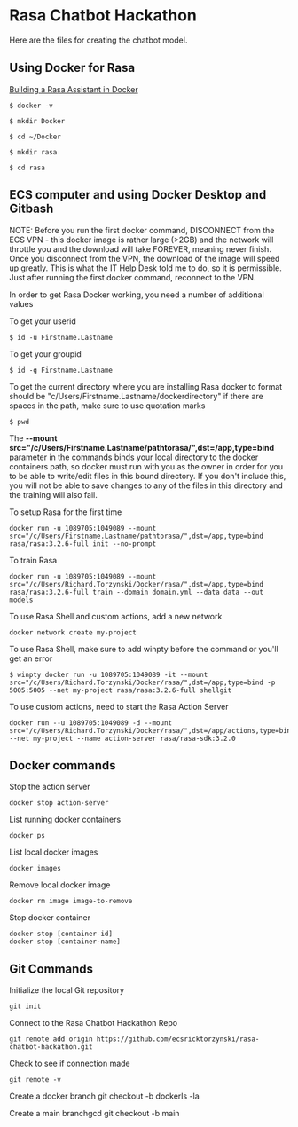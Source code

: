 # Rasa Chatbot Hackathon
Here are the files for creating the chatbot model.  

## Using Docker for Rasa
[Building a Rasa Assistant in Docker](https://rasa.com/docs/rasa/docker/building-in-docker/)

```
$ docker -v

$ mkdir Docker

$ cd ~/Docker

$ mkdir rasa

$ cd rasa
```

## ECS computer and using Docker Desktop and Gitbash
NOTE: Before you run the first docker command, DISCONNECT from the ECS VPN - this docker image is rather large (>2GB) and the network will 
throttle you and the download will take FOREVER, meaning never finish.  Once you disconnect from the VPN, the download of the image will speed up greatly.  This is what the IT Help Desk told me to do, so it is permissible.  Just after running the first docker command, reconnect to the VPN.

In order to get Rasa Docker working, you need a number of additional values

To get your userid
```
$ id -u Firstname.Lastname
```

To get your groupid
```
$ id -g Firstname.Lastname
```

To get the current directory where you are installing Rasa docker to format should be "c/Users/Firstname.Lastname/dockerdirectory" if there are spaces in the path, make sure to use quotation marks
```
$ pwd
```

The **--mount src="/c/Users/Firstname.Lastname/pathtorasa/",dst=/app,type=bind** parameter in the commands binds your local directory to the docker containers path, so docker must run with you as the owner in order for you to be able to write/edit files in this bound directory.  If you don't include this, you will not be able to save changes to any of the files in this directory and the training will also fail.

To setup Rasa for the first time
```
docker run -u 1089705:1049089 --mount src="/c/Users/Firstname.Lastname/pathtorasa/",dst=/app,type=bind rasa/rasa:3.2.6-full init --no-prompt
```

To train Rasa 
```
docker run -u 1089705:1049089 --mount src="/c/Users/Richard.Torzynski/Docker/rasa/",dst=/app,type=bind rasa/rasa:3.2.6-full train --domain domain.yml --data data --out models
```

To use Rasa Shell and custom actions, add a new network
```
docker network create my-project
```

To use Rasa Shell, make sure to add winpty before the command or you'll get an error
```
$ winpty docker run -u 1089705:1049089 -it --mount src="/c/Users/Richard.Torzynski/Docker/rasa/",dst=/app,type=bind -p 5005:5005 --net my-project rasa/rasa:3.2.6-full shellgit 
```

To use custom actions, need to start the Rasa Action Server
```
docker run --u 1089705:1049089 -d --mount src="/c/Users/Richard.Torzynski/Docker/rasa/",dst=/app/actions,type=bind --net my-project --name action-server rasa/rasa-sdk:3.2.0
```
## Docker commands

Stop the action server
```
docker stop action-server
```

List running docker containers
```
docker ps
```

List local docker images
```
docker images
```

Remove local docker image
```
docker rm image image-to-remove
```

Stop docker container
```
docker stop [container-id]
docker stop [container-name]
```

## Git Commands

Initialize the local Git repository
```
git init
```

Connect to the Rasa Chatbot Hackathon Repo
```
git remote add origin https://github.com/ecsricktorzynski/rasa-chatbot-hackathon.git
```

Check to see if connection made
```
git remote -v
```

Create a docker branch
git checkout -b dockerls -la


Create a main branchgcd
git checkout -b main

